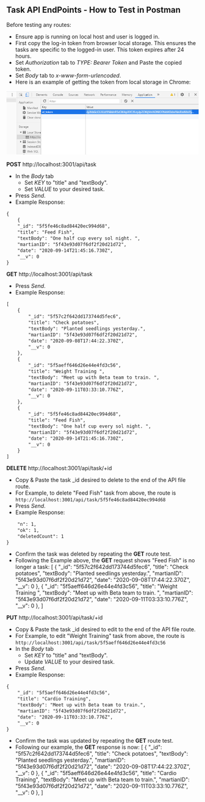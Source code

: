 ## Task API EndPoints - How to Test in Postman

Before testing any routes:
- Ensure app is running on local host and user is logged in. 
- First copy the log-in token from browser local storage. This ensures the tasks are specific to the logged-in user. This token expires after 24 hours. 
- Set *Authorization* tab to *TYPE: Bearer Token* and Paste the copied token.
- Set *Body* tab to *x-www-form-urlencoded*.
- Here is an example of getting the token from local storage in Chrome:

![Bearer Token in Chrome Local Storage](./assets/spacebook-user-token.png)

 **POST** http://localhost:3001/api/task
- In the *Body* tab
    - Set *KEY* to "title" and "textBody".
    - Set *VALUE* to your desired task.
- Press *Send*.
- Example Response:
```
{
    {
    "_id": "5f5fe46c8ad84420ec994d68",
    "title": "Feed Fish",
    "textBody": "One half cup every sol night. ",
    "martianID": "5f43e93d07f6df2f20d21d72",
    "date": "2020-09-14T21:45:16.730Z",
    "__v": 0
}
```

**GET** http://localhost:3001/api/task
- Press *Send*.
- Example Response: 
```
[
    {
        "_id": "5f57c2f642dd173744d5fec6",
        "title": "Check potatoes",
        "textBody": "Planted seedlings yesterday.",
        "martianID": "5f43e93d07f6df2f20d21d72",
        "date": "2020-09-08T17:44:22.370Z",
        "__v": 0
    },
    {
        "_id": "5f5aeff646d26e44e4fd3c56",
        "title": "Weight Training ",
        "textBody": "Meet up with Beta team to train. ",
        "martianID": "5f43e93d07f6df2f20d21d72",
        "date": "2020-09-11T03:33:10.776Z",
        "__v": 0
    },
    {
        "_id": "5f5fe46c8ad84420ec994d68",
        "title": "Feed Fish",
        "textBody": "One half cup every sol night. ",
        "martianID": "5f43e93d07f6df2f20d21d72",
        "date": "2020-09-14T21:45:16.730Z",
        "__v": 0
    }
]
```

 **DELETE** http://localhost:3001/api/task/+id

- Copy & Paste the task _id desired to delete to the end of the API file route.
- For Example, to delete "Feed Fish" task from above, the route is `http://localhost:3001/api/task/5f5fe46c8ad84420ec994d68`
- Press *Send*.
- Example Response: 
```{
    "n": 1,
    "ok": 1,
    "deletedCount": 1
}
```
- Confirm the task was deleted by repeating the **GET** route test. 
- Following the Example above, the **GET** request shows "Feed Fish" is no longer a task:
[
    {
        "_id": "5f57c2f642dd173744d5fec6",
        "title": "Check potatoes",
        "textBody": "Planted seedlings yesterday.",
        "martianID": "5f43e93d07f6df2f20d21d72",
        "date": "2020-09-08T17:44:22.370Z",
        "__v": 0
    },
    {
        "_id": "5f5aeff646d26e44e4fd3c56",
        "title": "Weight Training ",
        "textBody": "Meet up with Beta team to train. ",
        "martianID": "5f43e93d07f6df2f20d21d72",
        "date": "2020-09-11T03:33:10.776Z",
        "__v": 0
    },
]

**PUT** http://localhost:3001/api/task/+id
- Copy & Paste the task _id desired to edit to the end of the API file route.
- For Example, to edit "Weight Training" task from above, the route is `http://localhost:3001/api/task/5f5aeff646d26e44e4fd3c56`
- In the *Body* tab
    - Set *KEY* to "title" and "textBody".
    - Update *VALUE* to your desired task.
- Press *Send*. 
- Example Response:
```
{
    "_id": "5f5aeff646d26e44e4fd3c56",
    "title": "Cardio Training",
    "textBody": "Meet up with Beta team to train.",
    "martianID": "5f43e93d07f6df2f20d21d72",
    "date": "2020-09-11T03:33:10.776Z",
    "__v": 0
}
```
- Confirm the task was updated by repeating the **GET** route test. 
- Following our example, the **GET** response is now:
[
    {
        "_id": "5f57c2f642dd173744d5fec6",
        "title": "Check potatoes",
        "textBody": "Planted seedlings yesterday.",
        "martianID": "5f43e93d07f6df2f20d21d72",
        "date": "2020-09-08T17:44:22.370Z",
        "__v": 0
    },
   {
        "_id": "5f5aeff646d26e44e4fd3c56",
        "title": "Cardio Training",
        "textBody": "Meet up with Beta team to train.",
        "martianID": "5f43e93d07f6df2f20d21d72",
        "date": "2020-09-11T03:33:10.776Z",
        "__v": 0
    },
]